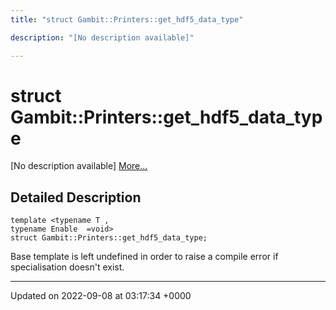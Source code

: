 ```yaml
---
title: "struct Gambit::Printers::get_hdf5_data_type"

description: "[No description available]"

---
```


# struct Gambit::Printers::get_hdf5_data_type



[No description available] [More...](#detailed-description)

## Detailed Description

```
template <typename T ,
typename Enable  =void>
struct Gambit::Printers::get_hdf5_data_type;
```


Base template is left undefined in order to raise a compile error if specialisation doesn't exist. 

-------------------------------

Updated on 2022-09-08 at 03:17:34 +0000